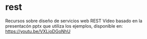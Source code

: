 # rest
Recursos sobre diseño de servicios web REST
Vídeo basado en la presentacón pptx que utiliza los ejemplos, disponible en: https://youtu.be/VXLjoDGoNhU
